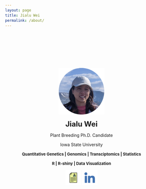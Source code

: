 ```yaml
---
layout: page
title: Jialu Wei
permalink: /about/
---
```


<p align=center>
  <br/><br/><br/><br/><br/><br/><br/>
  <img src ='/public/img/Wei/jlwei.png' width = '150' style="margin-top=:50px;">
</p>

<p align=center style='margin-top:12px;'>
  <b><font size ='+2'>Jialu Wei</font></b>
</p>

<p align=center style='margin-top:8px;'>
  Plant Breeding Ph.D. Candidate
</p>
<p align=center style='margin-top:8px;'>
  Iowa State University
</p>

<p align=center style='margin-top:5px;'>
  <b><font size ='-1'>Quantitative Genetics | Genomics | Transciptomics | Statistics </font></b>
</p>
<p align=center style='margin-top:5px;'>
  <b><font size ='-1'> R | R-shiny | Data Visualization</font></b>
</p>

<p align=center style='margin-top:7px;'>
  <a href="/public/file/Wei_CV_v2_3-page_Feb2022.pdf" class="image fit"><img src ='/public/img/CVlogo.png' width = '50' style="margin-top=:150px;"></a>
  <a href="https://www.linkedin.com/in/jialu-wei-a08442183"><img src ='/public/img/Linkedin-logo.png' width = '50' style="margin-top=:150px;"></a>
</p>



